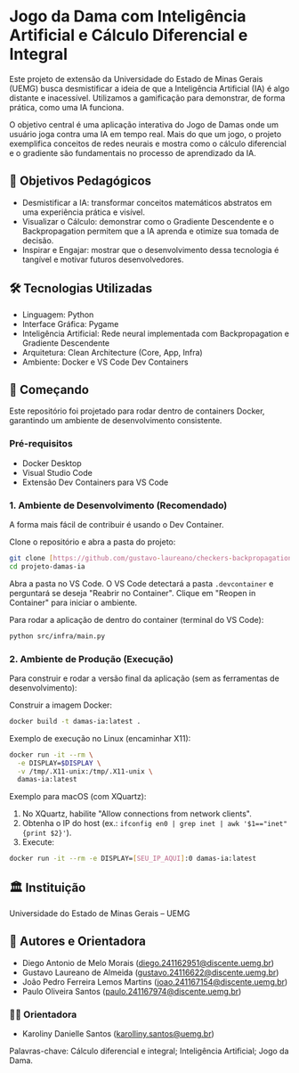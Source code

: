 # Jogo da Dama com Inteligência Artificial e Cálculo Diferencial e Integral

Este projeto de extensão da Universidade do Estado de Minas Gerais (UEMG) busca desmistificar a ideia de que a Inteligência Artificial (IA) é algo distante e inacessível. Utilizamos a gamificação para demonstrar, de forma prática, como uma IA funciona.

O objetivo central é uma aplicação interativa do Jogo de Damas onde um usuário joga contra uma IA em tempo real. Mais do que um jogo, o projeto exemplifica conceitos de redes neurais e mostra como o cálculo diferencial e o gradiente são fundamentais no processo de aprendizado da IA.

## 🎯 Objetivos Pedagógicos
- Desmistificar a IA: transformar conceitos matemáticos abstratos em uma experiência prática e visível.
- Visualizar o Cálculo: demonstrar como o Gradiente Descendente e o Backpropagation permitem que a IA aprenda e otimize sua tomada de decisão.
- Inspirar e Engajar: mostrar que o desenvolvimento dessa tecnologia é tangível e motivar futuros desenvolvedores.

## 🛠️ Tecnologias Utilizadas
- Linguagem: Python
- Interface Gráfica: Pygame
- Inteligência Artificial: Rede neural implementada com Backpropagation e Gradiente Descendente
- Arquitetura: Clean Architecture (Core, App, Infra)
- Ambiente: Docker e VS Code Dev Containers

## 🚀 Começando

Este repositório foi projetado para rodar dentro de containers Docker, garantindo um ambiente de desenvolvimento consistente.

### Pré-requisitos
- Docker Desktop
- Visual Studio Code
- Extensão Dev Containers para VS Code

### 1. Ambiente de Desenvolvimento (Recomendado)
A forma mais fácil de contribuir é usando o Dev Container.

Clone o repositório e abra a pasta do projeto:
```bash
git clone [https://github.com/gustavo-laureano/checkers-backpropagation.git]
cd projeto-damas-ia
```

Abra a pasta no VS Code. O VS Code detectará a pasta `.devcontainer` e perguntará se deseja "Reabrir no Container". Clique em "Reopen in Container" para iniciar o ambiente.

Para rodar a aplicação de dentro do container (terminal do VS Code):
```bash
python src/infra/main.py
```

### 2. Ambiente de Produção (Execução)
Para construir e rodar a versão final da aplicação (sem as ferramentas de desenvolvimento):

Construir a imagem Docker:
```bash
docker build -t damas-ia:latest .
```

Exemplo de execução no Linux (encaminhar X11):
```bash
docker run -it --rm \
  -e DISPLAY=$DISPLAY \
  -v /tmp/.X11-unix:/tmp/.X11-unix \
  damas-ia:latest
```

Exemplo para macOS (com XQuartz):
1. No XQuartz, habilite "Allow connections from network clients".
2. Obtenha o IP do host (ex.: `ifconfig en0 | grep inet | awk '$1=="inet" {print $2}'`).
3. Execute:
```bash
docker run -it --rm -e DISPLAY=[SEU_IP_AQUI]:0 damas-ia:latest
```

## 🏛️ Instituição
Universidade do Estado de Minas Gerais – UEMG

## 👥 Autores e Orientadora
- Diego Antonio de Melo Morais (diego.241162951@discente.uemg.br)  
- Gustavo Laureano de Almeida (gustavo.24116622@discente.uemg.br)  
- João Pedro Ferreira Lemos Martins (joao.241167154@discente.uemg.br)  
- Paulo Oliveira Santos (paulo.241167974@discente.uemg.br)

### 👩‍🏫 Orientadora
- Karoliny Danielle Santos (karolliny.santos@uemg.br)

Palavras-chave: Cálculo diferencial e integral; Inteligência Artificial; Jogo da Dama.